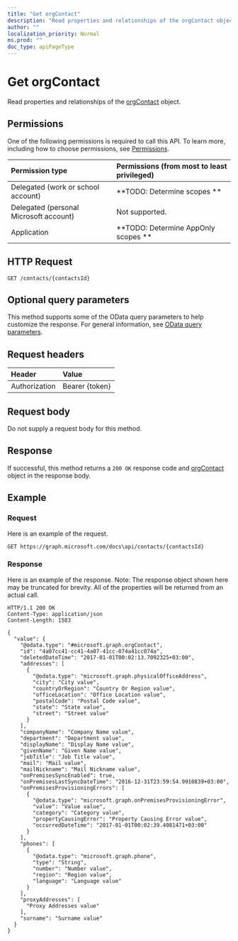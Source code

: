 ```yaml
---
title: "Get orgContact"
description: "Read properties and relationships of the orgContact object."
author: ""
localization_priority: Normal
ms.prod: ""
doc_type: apiPageType
---
```


# Get orgContact

Read properties and relationships of the [orgContact](../resources/orgcontact.md) object.

## Permissions
One of the following permissions is required to call this API. To learn more, including how to choose permissions, see [Permissions](/concepts/permissions-reference.md).

|Permission type|Permissions (from most to least privileged)|
|:---|:---|
|Delegated (work or school account)|**TODO: Determine scopes **|
|Delegated (personal Microsoft account)|Not supported.|
|Application|**TODO: Determine AppOnly scopes **|

## HTTP Request
<!-- {
  "blockType": "ignored"
}
-->
``` http
GET /contacts/{contactsId}
```

## Optional query parameters
This method supports some of the OData query parameters to help customize the response. For general information, see [OData query parameters](/graph/query-parameters).

## Request headers
|Header|Value|
|:---|:---|
|Authorization|Bearer {token}|

## Request body
Do not supply a request body for this method.

## Response
If successful, this method returns a `200 OK` response code and [orgContact](../resources/orgcontact.md) object in the response body.

## Example

### Request
Here is an example of the request.
<!-- {
  "blockType": "request",
  "name": "get_orgcontact"
}
-->
``` http
GET https://graph.microsoft.com/docs\api/contacts/{contactsId}
```

### Response
Here is an example of the response. Note: The response object shown here may be truncated for brevity. All of the properties will be returned from an actual call.
<!-- {
  "blockType": "response",
  "truncated": true,
  "@odata.type": "microsoft.graph.orgContact"
}
-->
``` http
HTTP/1.1 200 OK
Content-Type: application/json
Content-Length: 1583

{
  "value": {
    "@odata.type": "#microsoft.graph.orgContact",
    "id": "4a07cc41-cc41-4a07-41cc-074a41cc074a",
    "deletedDateTime": "2017-01-01T00:02:13.7092325+03:00",
    "addresses": [
      {
        "@odata.type": "microsoft.graph.physicalOfficeAddress",
        "city": "City value",
        "countryOrRegion": "Country Or Region value",
        "officeLocation": "Office Location value",
        "postalCode": "Postal Code value",
        "state": "State value",
        "street": "Street value"
      }
    ],
    "companyName": "Company Name value",
    "department": "Department value",
    "displayName": "Display Name value",
    "givenName": "Given Name value",
    "jobTitle": "Job Title value",
    "mail": "Mail value",
    "mailNickname": "Mail Nickname value",
    "onPremisesSyncEnabled": true,
    "onPremisesLastSyncDateTime": "2016-12-31T23:59:54.9910839+03:00",
    "onPremisesProvisioningErrors": [
      {
        "@odata.type": "microsoft.graph.onPremisesProvisioningError",
        "value": "Value value",
        "category": "Category value",
        "propertyCausingError": "Property Causing Error value",
        "occurredDateTime": "2017-01-01T00:02:39.4081471+03:00"
      }
    ],
    "phones": [
      {
        "@odata.type": "microsoft.graph.phone",
        "type": "String",
        "number": "Number value",
        "region": "Region value",
        "language": "Language value"
      }
    ],
    "proxyAddresses": [
      "Proxy Addresses value"
    ],
    "surname": "Surname value"
  }
}
```

